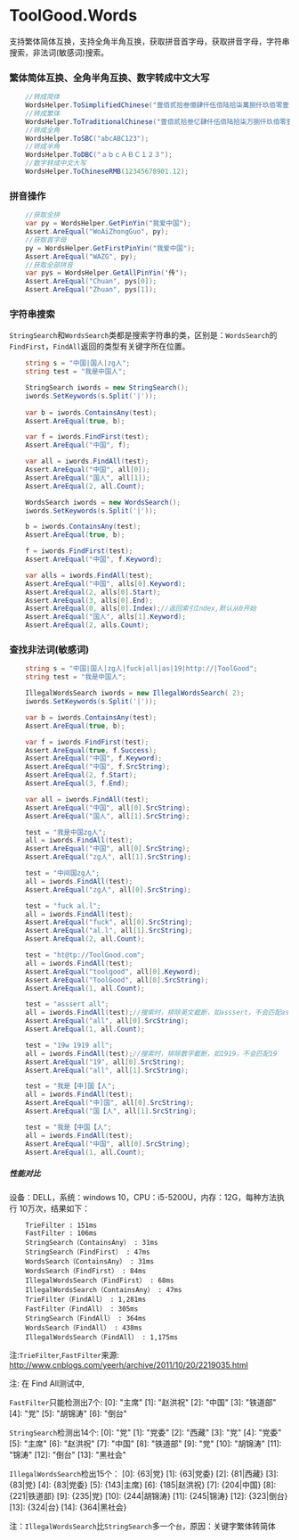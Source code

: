 ToolGood.Words
==================
支持繁体简体互换，支持全角半角互换，获取拼音首字母，获取拼音字母，字符串搜索，非法词(敏感词)搜索。


### 繁体简体互换、全角半角互换、数字转成中文大写

``` csharp
    //转成简体
    WordsHelper.ToSimplifiedChinese("壹佰贰拾叁億肆仟伍佰陆拾柒萬捌仟玖佰零壹元壹角贰分");
    //转成繁体
    WordsHelper.ToTraditionalChinese("壹佰贰拾叁亿肆仟伍佰陆拾柒万捌仟玖佰零壹元壹角贰分");
    //转成全角
    WordsHelper.ToSBC("abcABC123");
    //转成半角
    WordsHelper.ToDBC("ａｂｃＡＢＣ１２３");
    //数字转成中文大写
    WordsHelper.ToChineseRMB(12345678901.12);
``` 

### 拼音操作

``` csharp
    //获取全拼
    var py = WordsHelper.GetPinYin("我爱中国");
    Assert.AreEqual("WoAiZhongGuo", py);
    //获取首字母
    py = WordsHelper.GetFirstPinYin("我爱中国");
    Assert.AreEqual("WAZG", py);
    //获取全部拼音
    var pys = WordsHelper.GetAllPinYin('传');
    Assert.AreEqual("Chuan", pys[0]);
    Assert.AreEqual("Zhuan", pys[1]);
``` 

### 字符串搜索
`StringSearch`和`WordsSearch`类都是搜索字符串的类，区别是：`WordsSearch`的`FindFirst`，`FindAll`返回的类型有关键字所在位置。

``` csharp
    string s = "中国|国人|zg人";
    string test = "我是中国人";

    StringSearch iwords = new StringSearch();
    iwords.SetKeywords(s.Split('|'));
    
    var b = iwords.ContainsAny(test);
    Assert.AreEqual(true, b);

    var f = iwords.FindFirst(test);
    Assert.AreEqual("中国", f);

    var all = iwords.FindAll(test);
    Assert.AreEqual("中国", all[0]);
    Assert.AreEqual("国人", all[1]);
    Assert.AreEqual(2, all.Count);

    WordsSearch iwords = new WordsSearch();
    iwords.SetKeywords(s.Split('|'));

    b = iwords.ContainsAny(test);
    Assert.AreEqual(true, b);

    f = iwords.FindFirst(test);
    Assert.AreEqual("中国", f.Keyword);

    var alls = iwords.FindAll(test);
    Assert.AreEqual("中国", alls[0].Keyword);
    Assert.AreEqual(2, alls[0].Start);
    Assert.AreEqual(3, alls[0].End);
    Assert.AreEqual(0, alls[0].Index);//返回索引Index,默认从0开始
    Assert.AreEqual("国人", alls[1].Keyword);
    Assert.AreEqual(2, alls.Count);
``` 

### 查找非法词(敏感词)

``` csharp
    string s = "中国|国人|zg人|fuck|all|as|19|http://|ToolGood";
    string test = "我是中国人";

    IllegalWordsSearch iwords = new IllegalWordsSearch( 2);
    iwords.SetKeywords(s.Split('|'));

    var b = iwords.ContainsAny(test);
    Assert.AreEqual(true, b);

    var f = iwords.FindFirst(test);
    Assert.AreEqual(true, f.Success);
    Assert.AreEqual("中国", f.Keyword);
    Assert.AreEqual("中国", f.SrcString);
    Assert.AreEqual(2, f.Start);
    Assert.AreEqual(3, f.End);

    var all = iwords.FindAll(test);
    Assert.AreEqual("中国", all[0].SrcString);
    Assert.AreEqual("国人", all[1].SrcString);

    test = "我是中国zg人";
    all = iwords.FindAll(test);
    Assert.AreEqual("中国", all[0].SrcString);
    Assert.AreEqual("zg人", all[1].SrcString);

    test = "中间国zg人";
    all = iwords.FindAll(test);
    Assert.AreEqual("zg人", all[0].SrcString);

    test = "fuck al.l";
    all = iwords.FindAll(test);
    Assert.AreEqual("fuck", all[0].SrcString);
    Assert.AreEqual("al.l", all[1].SrcString);
    Assert.AreEqual(2, all.Count);

    test = "ht@tp://ToolGood.com";
    all = iwords.FindAll(test);
    Assert.AreEqual("toolgood", all[0].Keyword);
    Assert.AreEqual("ToolGood", all[0].SrcString);
    Assert.AreEqual(1, all.Count);

    test = "asssert all";
    all = iwords.FindAll(test);//搜索时，排除英文截断，如asssert，不会匹配as
    Assert.AreEqual("all", all[0].SrcString);
    Assert.AreEqual(1, all.Count);

    test = "19w 1919 all";
    all = iwords.FindAll(test);//搜索时，排除数字截断，如1919，不会匹配19
    Assert.AreEqual("19", all[0].SrcString);
    Assert.AreEqual("all", all[1].SrcString);

    test = "我是【中]国【人";
    all = iwords.FindAll(test);
    Assert.AreEqual("中]国", all[0].SrcString);
    Assert.AreEqual("国【人", all[1].SrcString);

    test = "我是【中国【人";
    all = iwords.FindAll(test);
    Assert.AreEqual("中国", all[0].SrcString);
    Assert.AreEqual(1, all.Count);
```

##### 性能对比
设备：DELL，系统：windows 10，CPU：i5-5200U，内存：12G，每种方法执行 10万次，结果如下：
```
    TrieFilter : 151ms
    FastFilter : 106ms
    StringSearch（ContainsAny） : 31ms
    StringSearch（FindFirst） : 47ms
    WordsSearch（ContainsAny） : 31ms
    WordsSearch（FindFirst） : 84ms
    IllegalWordsSearch（FindFirst） : 68ms
    IllegalWordsSearch（ContainsAny） : 47ms
    TrieFilter（FindAll） : 1,281ms
    FastFilter（FindAll） : 305ms
    StringSearch（FindAll） : 364ms
    WordsSearch（FindAll） : 438ms
    IllegalWordsSearch（FindAll） : 1,175ms
```


注:`TrieFilter`,`FastFilter`来源: http://www.cnblogs.com/yeerh/archive/2011/10/20/2219035.html

注: 在 Find All测试中,

`FastFilter`只能检测出7个:
    [0]: "主席"
    [1]: "赵洪祝"
    [2]: "中国"
    [3]: "铁道部"
    [4]: "党"
    [5]: "胡锦涛"
    [6]: "倒台"

`StringSearch`检测出14个:
    [0]: "党"
    [1]: "党委"
    [2]: "西藏"
    [3]: "党"
    [4]: "党委"
    [5]: "主席"
    [6]: "赵洪祝"
    [7]: "中国"
    [8]: "铁道部"
    [9]: "党"
    [10]: "胡锦涛"
    [11]: "锦涛"
    [12]: "倒台"
    [13]: "黑社会"

`IllegalWordsSearch`检出15个：
    [0]: {63|党}
    [1]: {63|党委}
    [2]: {81|西藏}
    [3]: {83|党}
    [4]: {83|党委}
    [5]: {143|主席}
    [6]: {185|赵洪祝}
    [7]: {204|中国}
    [8]: {221|铁道部}
    [9]: {235|党}
    [10]: {244|胡锦涛}
    [11]: {245|锦涛}
    [12]: {323|倒台}
    [13]: {324|台}
    [14]: {364|黑社会}

注：`IllegalWordsSearch`比`StringSearch`多一个`台`，原因：关键字繁体转简体
